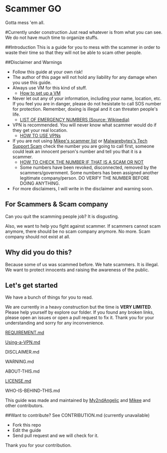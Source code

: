 # Scammer GO
Gotta mess 'em all.

#Currently under construction
Just read whatever is from what you can see. We do not have much time to organize stuffs.

##Introduction
This is a guide for you to mess with the scammer in order to waste their time so that they will not be able to scam other people.

##Disclaimer and Warnings
- Follow this guide at your own risk!
- The author of this page will not hold any liability for any damage when you use this guide.
- Always use VM for this kind of stuff.
	- [How to set up a VM](/setting-up-a-vm.md)
- Never let out any of your information, including your name, location, etc. If you feel you are in danger, please do not hesistate to call SOS number for protection. Remember, doxing is illegal and it can threaten people's life.
	- [LIST OF EMERGENCY NUMBERS (Source: Wikipedia)](https://en.wikipedia.org/wiki/List_of_emergency_telephone_numbers)
- VPN is recommended. You will never know what scammer would do if they get your real location.
	- [HOW TO USE	 VPNs](/Using-a-VPN.md)
- If you are not using [Mikee's scammer list](http://pastebin.com/qCXtaSYL) or [Malwarebytes's Tech Support Scam](https://blog.malwarebytes.com/tech-support-scams/) check the number you are going to call first, someone could leak an innocent person's number and tell you that it is a scammer.
	- [HOW TO CHECK THE NUMBER IF THAT IS A SCAM OR NOT](/checking-number.md)
	- Some numbers have been revoked, disconnected, removed by the scammers/government. Some numbers has been assigned another legitimate company/person. DO VERIFY THE NUMBER BEFORE DOING ANYTHING.
- For more disclaimers, I will write in the disclaimer and warning soon.

## For Scammers & Scam company
Can you quit the scamming people job? It is disgusting.

Also, we want to help you fight against scammer. If scammers cannot scam anymore, there should be no scam company anymore. No more. Scam company should not exist at all.

## Why did you do this?
Because some of us was scammed before. We hate scammers. It is illegal. We want to protect innocents and raising the awareness of the public.

## Let's get started
We have a bunch of things for you to read.

We are currently in a heavy construction but the time is **VERY LIMITED**. Please help yourself by explore our folder. If you found any broken links, please open an issues or open a pull request to fix it. Thank you for your understanding and sorry for any inconvenience.

[REQUIREMENT.md](/REQUIREMENT.md)

[Using-a-VPN.md](Messing-with-scammer/1_Setting-up-a-VM/4_Protect-yourself/Using-a-VPN.md)

DISCLAIMER.md

WARNING.md

ABOUT-THIS.md

[LICENSE.md](/LICENSE.md)

WHO-IS-BEHIND-THIS.md

This guide was made and maintained by [My2ndAngelic](https://github.com/My2ndAngelic) and [Mikee](https://github.com/KMikeeU) and other contributors.

##Want to contribute?
See CONTRIBUTION.md (currently unavailable)

- Fork this repo
- Edit the guide
- Send pull request and we will check for it.

Thank you for your contribution.
